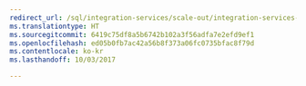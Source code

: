 ```yaml
--- 
redirect_url: /sql/integration-services/scale-out/integration-services-ssis-scale-out
ms.translationtype: HT
ms.sourcegitcommit: 6419c75df8a5b6742b102a3f56adfa7e2efd9ef1
ms.openlocfilehash: ed05b0fb7ac42a56b8f373a06fc0735bfac8f79d
ms.contentlocale: ko-kr
ms.lasthandoff: 10/03/2017

--- 
```


